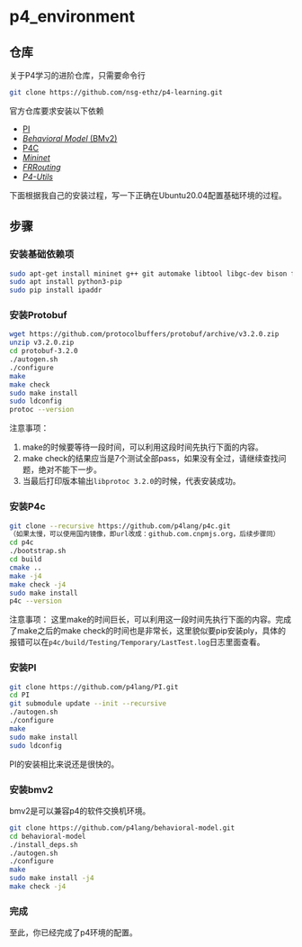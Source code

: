 # p4_environment
## 仓库
关于P4学习的进阶仓库，只需要命令行
```bash
git clone https://github.com/nsg-ethz/p4-learning.git
```
官方仓库要求安装以下依赖
- [PI](https://github.com/p4lang/PI)
- [*Behavioral Model* (BMv2)](https://github.com/p4lang/behavioral-model)
- [P4C](https://github.com/p4lang/p4c)
- [*Mininet*](http://mininet.org/)
- [*FRRouting*](https://frrouting.org/)
- [*P4-Utils*](https://github.com/nsg-ethz/p4-utils)

下面根据我自己的安装过程，写一下正确在Ubuntu20.04配置基础环境的过程。
## 步骤

### 安装基础依赖项
```bash
sudo apt-get install mininet g++ git automake libtool libgc-dev bison flex libfl-dev libgmp-dev libboost-dev libboost-iostreams-dev pkg-config python python3-scapy curl wget tcpdump cmake
sudo apt install python3-pip
sudo pip install ipaddr
```
### 安装Protobuf
```bash
wget https://github.com/protocolbuffers/protobuf/archive/v3.2.0.zip
unzip v3.2.0.zip
cd protobuf-3.2.0
./autogen.sh
./configure
make
make check
sudo make install
sudo ldconfig
protoc --version
```
注意事项：
1. make的时候要等待一段时间，可以利用这段时间先执行下面的内容。
1. make check的结果应当是7个测试全部pass，如果没有全过，请继续查找问题，绝对不能下一步。
2. 当最后打印版本输出`libprotoc 3.2.0`的时候，代表安装成功。

### 安装P4c
```bash
git clone --recursive https://github.com/p4lang/p4c.git
（如果太慢，可以使用国内镜像，即url改成：github.com.cnpmjs.org，后续步骤同）
cd p4c
./bootstrap.sh
cd build
cmake ..
make -j4
make check -j4
sudo make install
p4c --version
```
注意事项：
这里make的时间巨长，可以利用这一段时间先执行下面的内容。完成了make之后的make check的时间也是非常长，这里貌似要pip安装ply，具体的报错可以在`p4c/build/Testing/Temporary/LastTest.log`日志里面查看。

### 安装PI
```bash
git clone https://github.com/p4lang/PI.git
cd PI
git submodule update --init --recursive
./autogen.sh
./configure
make
sudo make install
sudo ldconfig
```
PI的安装相比来说还是很快的。

### 安装bmv2
bmv2是可以兼容p4的软件交换机环境。
```bash
git clone https://github.com/p4lang/behavioral-model.git
cd behavioral-model
./install_deps.sh
./autogen.sh
./configure
make
sudo make install -j4
make check -j4

```

### 完成
至此，你已经完成了p4环境的配置。